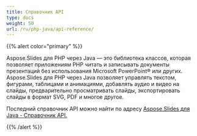 ```yaml
---
title: Справочник API
type: docs
weight: 50
url: /ru/php-java/api-reference/
---
```


{{% alert color="primary" %}} 

Aspose.Slides для PHP через Java — это библиотека классов, которая позволяет приложениям PHP читать и записывать документы презентаций без использования Microsoft PowerPoint® или других. Aspose.Slides для PHP через Java позволяет управлять текстом, фигурами, таблицами и анимациями, добавлять аудио и видео на слайды, предварительно просматривать слайды, экспортировать слайды в формат SVG, PDF и многое другое.

Последний справочник API можно найти по адресу [Aspose.Slides для Java - Справочник API.](https://reference.aspose.com/slides/php-java/)

{{% /alert %}}